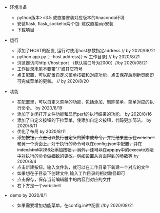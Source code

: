 - 环境准备
    * python版本>=3.5 或直接安装对应版本的Anaconda环境 
    * 安装flask, flask_socketio两个包: 建议直接pip安装
    * 下载项目
- 运行
    * 添加了HOST的配置, 运行时使用host参数指定address  // by 2020/08/21
    * python app.py [--host address][-w 工作目录]    // by 2020/8/21
    * 浏览器访问http://host:port （默认端口号为2000）//by 2020/08/21
    * 工作目录末尾不要带"/"或其它符号
    * 点击配置，可以配置自定义菜单按钮和对应功能。点击保存后刷新页面即可完成菜单的更新。 // by 2020/8/20
   
- 功能
    * 在配置里，可以自定义菜单的功能，包括添加、删除菜单，菜单对应的执行命令。 by 2020/8/19
    * 添加了关闭打开文件功能和显示perf的执行结果的功能。  by 2020/8/16
    * 添加了自定义按钮的下拉菜单，使添加自定义按钮，代码更加简洁。 by 2020/8/11
    * 优化了布局 by 2020/8/11
    * ~~添加按钮，点击可以执行自定义的脚本或命令，并把结果显示在webshell和另一个页面上。对于执行的命令可以在config.json中配置，并在index.html中286处添加按钮 。另外，还可以在app.py中的execute方法中对执行的命令做细致的更改，例如设置从页面得到的参数等~~   by  2020/8/4
    * 点击新建按钮，输入文件名，就可以在工作目录下新建一个对应的文件 
    * 如果想在子目录下创建文件,输入工作目录的相对路径即可
    * 点击保存，保存当前编辑器中的内容到对应的文件
    * 右下方是一个webshell
- demo   by 2020/8/1
    * 如果需要增加功能菜单，在config.ini中配置 //by 2020/08/21


